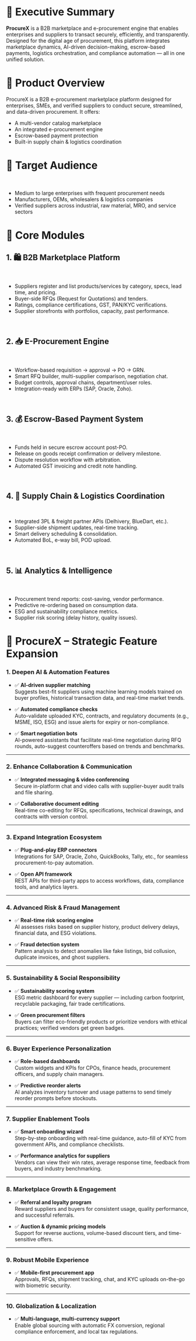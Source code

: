 <div class="markdown-heading" dir="auto">
<h1 data-start="417" data-end="444">📌 <strong data-start="423" data-end="444">Executive Summary</strong></h1>
<p data-start="446" data-end="810"><strong data-start="446" data-end="458">ProcureX</strong> is a B2B marketplace and e-procurement engine that enables enterprises and suppliers to transact securely, efficiently, and transparently. Designed for the digital age of procurement, this platform integrates marketplace dynamics, AI-driven decision-making, escrow-based payments, logistics orchestration, and compliance automation &mdash; all in one unified solution.</p>
<h1 class="heading-element" dir="auto">🧩 Product Overview</h1>
<a id="user-content--product-overview" class="anchor" href="https://github.com/tanmoymitra/ProcureX/edit/main/README.md#-product-overview"></a></div>
<p>ProcureX is a B2B e-procurement marketplace platform designed for enterprises, SMEs, and verified suppliers to conduct secure, streamlined, and data-driven procurement. It offers:</p>
<ul>
<li>A multi-vendor catalog marketplace</li>
<li>An integrated e-procurement engine</li>
<li>Escrow-based payment protection</li>
<li>Built-in supply chain &amp; logistics coordination</li>
</ul>
<div class="markdown-heading" dir="auto">
<h1 class="heading-element" dir="auto">🎯 Target Audience</h1>
<a id="user-content--target-audience" class="anchor" href="https://github.com/tanmoymitra/ProcureX/edit/main/README.md#-target-audience"></a></div>
<p>&nbsp;</p>
<ul>
<li>Medium to large enterprises with frequent procurement needs</li>
<li>Manufacturers, OEMs, wholesalers &amp; logistics companies</li>
<li>Verified suppliers across industrial, raw material, MRO, and service sectors</li>
</ul>
<div class="markdown-heading" dir="auto">
<h1 class="heading-element" dir="auto">🧱 Core Modules</h1>
<a id="user-content--core-modules" class="anchor" href="https://github.com/tanmoymitra/ProcureX/edit/main/README.md#-core-modules"></a></div>
<h2 class="markdown-heading" dir="auto">1. 🛍️ B2B Marketplace Platform<a id="user-content-1-️-b2b-marketplace-platform" class="anchor" href="https://github.com/tanmoymitra/ProcureX/edit/main/README.md#1-%EF%B8%8F-b2b-marketplace-platform"></a></h2>
<p>&nbsp;</p>
<ul>
<li>Suppliers register and list products/services by category, specs, lead time, and pricing.</li>
<li>Buyer-side RFQs (Request for Quotations) and tenders.</li>
<li>Ratings, compliance certifications, GST, PAN/KYC verifications.</li>
<li>Supplier storefronts with portfolios, capacity, past performance.</li>
</ul>
<p>&nbsp;</p>
<div class="markdown-heading" dir="auto">
<h2 class="heading-element" dir="auto">2. 📥 E-Procurement Engine</h2>
<a id="user-content-2--e-procurement-engine" class="anchor" href="https://github.com/tanmoymitra/ProcureX/edit/main/README.md#2--e-procurement-engine"></a></div>
<p>&nbsp;</p>
<ul>
<li>Workflow-based requisition &rarr; approval &rarr; PO &rarr; GRN.</li>
<li>Smart RFQ builder, multi-supplier comparison, negotiation chat.</li>
<li>Budget controls, approval chains, department/user roles.</li>
<li>Integration-ready with ERPs (SAP, Oracle, Zoho).</li>
</ul>
<p>&nbsp;</p>
<div class="markdown-heading" dir="auto">
<h2 class="heading-element" dir="auto">3. 💰 Escrow-Based Payment System</h2>
<a id="user-content-3--escrow-based-payment-system" class="anchor" href="https://github.com/tanmoymitra/ProcureX/edit/main/README.md#3--escrow-based-payment-system"></a></div>
<p>&nbsp;</p>
<ul>
<li>Funds held in secure escrow account post-PO.</li>
<li>Release on goods receipt confirmation or delivery milestone.</li>
<li>Dispute resolution workflow with arbitration.</li>
<li>Automated GST invoicing and credit note handling.</li>
</ul>
<p>&nbsp;</p>
<div class="markdown-heading" dir="auto">
<h2 class="heading-element" dir="auto">4. 🚚 Supply Chain &amp; Logistics Coordination</h2>
<a id="user-content-4--supply-chain--logistics-coordination" class="anchor" href="https://github.com/tanmoymitra/ProcureX/edit/main/README.md#4--supply-chain--logistics-coordination"></a></div>
<p>&nbsp;</p>
<ul>
<li>Integrated 3PL &amp; freight partner APIs (Delhivery, BlueDart, etc.).</li>
<li>Supplier-side shipment updates, real-time tracking.</li>
<li>Smart delivery scheduling &amp; consolidation.</li>
<li>Automated BoL, e-way bill, POD upload.</li>
</ul>
<p>&nbsp;</p>
<div class="markdown-heading" dir="auto">
<h2 class="heading-element" dir="auto">5. 📊 Analytics &amp; Intelligence</h2>
<a id="user-content-5--analytics--intelligence" class="anchor" href="https://github.com/tanmoymitra/ProcureX/edit/main/README.md#5--analytics--intelligence"></a></div>
<p>&nbsp;</p>
<ul>
<li>Procurement trend reports: cost-saving, vendor performance.</li>
<li>Predictive re-ordering based on consumption data.</li>
<li>ESG and sustainability compliance metrics.</li>
<li>Supplier risk scoring (delay history, quality issues).</li>
</ul>
<h1>🔮 <strong data-start="234" data-end="284">ProcureX &ndash; Strategic Feature Expansion</strong></h1>
<h3 data-start="291" data-end="333"><strong data-start="295" data-end="333">1. Deepen AI &amp; Automation Features</strong></h3>
<ul data-start="334" data-end="869">
<li data-start="334" data-end="516">
<p data-start="336" data-end="516">✅ <strong data-start="338" data-end="369">AI-driven supplier matching</strong><br data-start="369" data-end="372" /> Suggests best-fit suppliers using machine learning models trained on buyer profiles, historical transaction data, and real-time market trends.</p>
</li>
<li data-start="520" data-end="693">
<p data-start="522" data-end="693">✅ <strong data-start="524" data-end="555">Automated compliance checks</strong><br data-start="555" data-end="558" /> Auto-validate uploaded KYC, contracts, and regulatory documents (e.g., MSME, ISO, ESG) and issue alerts for expiry or non-compliance.</p>
</li>
<li data-start="697" data-end="869">
<p data-start="699" data-end="869">✅ <strong data-start="701" data-end="727">Smart negotiation bots</strong><br data-start="727" data-end="730" /> AI-powered assistants that facilitate real-time negotiation during RFQ rounds, auto-suggest counteroffers based on trends and benchmarks.</p>
</li>
</ul>
<hr data-start="871" data-end="874" />
<h3 data-start="876" data-end="924"><strong data-start="880" data-end="924">2. Enhance Collaboration &amp; Communication</strong></h3>
<ul data-start="925" data-end="1216">
<li data-start="925" data-end="1069">
<p data-start="927" data-end="1069">✅ <strong data-start="929" data-end="974">Integrated messaging &amp; video conferencing</strong><br data-start="974" data-end="977" /> Secure in-platform chat and video calls with supplier-buyer audit trails and file sharing.</p>
</li>
<li data-start="1071" data-end="1216">
<p data-start="1073" data-end="1216">✅ <strong data-start="1075" data-end="1109">Collaborative document editing</strong><br data-start="1109" data-end="1112" /> Real-time co-editing for RFQs, specifications, technical drawings, and contracts with version control.</p>
</li>
</ul>
<hr data-start="1218" data-end="1221" />
<h3 data-start="1223" data-end="1262"><strong data-start="1227" data-end="1262">3. Expand Integration Ecosystem</strong></h3>
<ul data-start="1263" data-end="1538">
<li data-start="1263" data-end="1408">
<p data-start="1265" data-end="1408">✅ <strong data-start="1267" data-end="1299">Plug-and-play ERP connectors</strong><br data-start="1299" data-end="1302" /> Integrations for SAP, Oracle, Zoho, QuickBooks, Tally, etc., for seamless procurement-to-pay automation.</p>
</li>
<li data-start="1410" data-end="1538">
<p data-start="1412" data-end="1538">✅ <strong data-start="1414" data-end="1436">Open API framework</strong><br data-start="1436" data-end="1439" /> REST APIs for third-party apps to access workflows, data, compliance tools, and analytics layers.</p>
</li>
</ul>
<hr data-start="1540" data-end="1543" />
<h3 data-start="1545" data-end="1588"><strong data-start="1549" data-end="1588">4. Advanced Risk &amp; Fraud Management</strong></h3>
<ul data-start="1589" data-end="1885">
<li data-start="1589" data-end="1736">
<p data-start="1591" data-end="1736">✅ <strong data-start="1593" data-end="1626">Real-time risk scoring engine</strong><br data-start="1626" data-end="1629" /> AI assesses risks based on supplier history, product delivery delays, financial data, and ESG violations.</p>
</li>
<li data-start="1738" data-end="1885">
<p data-start="1740" data-end="1885">✅ <strong data-start="1742" data-end="1768">Fraud detection system</strong><br data-start="1768" data-end="1771" /> Pattern analysis to detect anomalies like fake listings, bid collusion, duplicate invoices, and ghost suppliers.</p>
</li>
</ul>
<hr data-start="1887" data-end="1890" />
<h3 data-start="1892" data-end="1941"><strong data-start="1896" data-end="1941">5. Sustainability &amp; Social Responsibility</strong></h3>
<ul data-start="1942" data-end="2262">
<li data-start="1942" data-end="2102">
<p data-start="1944" data-end="2102">✅ <strong data-start="1946" data-end="1979">Sustainability scoring system</strong><br data-start="1979" data-end="1982" /> ESG metric dashboard for every supplier &mdash; including carbon footprint, recyclable packaging, fair trade certifications.</p>
</li>
<li data-start="2104" data-end="2262">
<p data-start="2106" data-end="2262">✅ <strong data-start="2108" data-end="2137">Green procurement filters</strong><br data-start="2137" data-end="2140" /> Buyers can filter eco-friendly products or prioritize vendors with ethical practices; verified vendors get green badges.</p>
</li>
</ul>
<hr data-start="2264" data-end="2267" />
<h3 data-start="2269" data-end="2312"><strong data-start="2273" data-end="2312">6. Buyer Experience Personalization</strong></h3>
<ul data-start="2313" data-end="2582">
<li data-start="2313" data-end="2444">
<p data-start="2315" data-end="2444">✅ <strong data-start="2317" data-end="2342">Role-based dashboards</strong><br data-start="2342" data-end="2345" /> Custom widgets and KPIs for CPOs, finance heads, procurement officers, and supply chain managers.</p>
</li>
<li data-start="2446" data-end="2582">
<p data-start="2448" data-end="2582">✅ <strong data-start="2450" data-end="2479">Predictive reorder alerts</strong><br data-start="2479" data-end="2482" /> AI analyzes inventory turnover and usage patterns to send timely reorder prompts before stockouts.</p>
</li>
</ul>
<hr data-start="2584" data-end="2587" />
<h3 data-start="2589" data-end="2625"><strong data-start="2593" data-end="2625">7. Supplier Enablement Tools</strong></h3>
<ul data-start="2626" data-end="2931">
<li data-start="2626" data-end="2776">
<p data-start="2628" data-end="2776">✅ <strong data-start="2630" data-end="2657">Smart onboarding wizard</strong><br data-start="2657" data-end="2660" /> Step-by-step onboarding with real-time guidance, auto-fill of KYC from government APIs, and compliance checklists.</p>
</li>
<li data-start="2778" data-end="2931">
<p data-start="2780" data-end="2931">✅ <strong data-start="2782" data-end="2821">Performance analytics for suppliers</strong><br data-start="2821" data-end="2824" /> Vendors can view their win rates, average response time, feedback from buyers, and industry benchmarking.</p>
</li>
</ul>
<hr data-start="2933" data-end="2936" />
<h3 data-start="2938" data-end="2980"><strong data-start="2942" data-end="2980">8. Marketplace Growth &amp; Engagement</strong></h3>
<ul data-start="2981" data-end="3250">
<li data-start="2981" data-end="3118">
<p data-start="2983" data-end="3118">✅ <strong data-start="2985" data-end="3017">Referral and loyalty program</strong><br data-start="3017" data-end="3020" /> Reward suppliers and buyers for consistent usage, quality performance, and successful referrals.</p>
</li>
<li data-start="3120" data-end="3250">
<p data-start="3122" data-end="3250">✅ <strong data-start="3124" data-end="3160">Auction &amp; dynamic pricing models</strong><br data-start="3160" data-end="3163" /> Support for reverse auctions, volume-based discount tiers, and time-sensitive offers.</p>
</li>
</ul>
<hr data-start="3252" data-end="3255" />
<h3 data-start="3257" data-end="3292"><strong data-start="3261" data-end="3292">9. Robust Mobile Experience</strong></h3>
<ul data-start="3293" data-end="3426">
<li data-start="3293" data-end="3426">
<p data-start="3295" data-end="3426">✅ <strong data-start="3297" data-end="3329">Mobile-first procurement app</strong><br data-start="3329" data-end="3332" /> Approvals, RFQs, shipment tracking, chat, and KYC uploads on-the-go with biometric security.</p>
</li>
</ul>
<hr data-start="3428" data-end="3431" />
<h3 data-start="3433" data-end="3473"><strong data-start="3437" data-end="3473">10. Globalization &amp; Localization</strong></h3>
<ul data-start="3474" data-end="3637">
<li data-start="3474" data-end="3637">
<p data-start="3476" data-end="3637">✅ <strong data-start="3478" data-end="3520">Multi-language, multi-currency support</strong><br data-start="3520" data-end="3523" /> Enable global sourcing with automatic FX conversion, regional compliance enforcement, and local tax regulations.</p>
</li>
</ul>
<p>&nbsp;</p>
<p>&nbsp;</p>
<p>&nbsp;</p>
